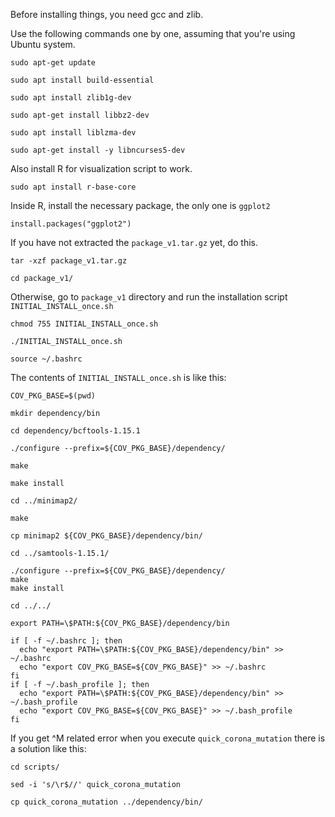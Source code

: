 
Before installing things, you need gcc and zlib.

Use the following commands one by one, assuming that you're using Ubuntu system.

```
sudo apt-get update

sudo apt install build-essential

sudo apt install zlib1g-dev

sudo apt-get install libbz2-dev

sudo apt install liblzma-dev

sudo apt-get install -y libncurses5-dev

```


Also install R for visualization script to work.

```
sudo apt install r-base-core
```

Inside R, install the necessary package, the only one is `ggplot2`
```
install.packages("ggplot2")
```


If you have not extracted the `package_v1.tar.gz` yet, do this.

```
tar -xzf package_v1.tar.gz

cd package_v1/
```

Otherwise, go to `package_v1` directory and run the installation script `INITIAL_INSTALL_once.sh`

```
chmod 755 INITIAL_INSTALL_once.sh

./INITIAL_INSTALL_once.sh

source ~/.bashrc
```


The contents of `INITIAL_INSTALL_once.sh` is like this:

```
COV_PKG_BASE=$(pwd)

mkdir dependency/bin

cd dependency/bcftools-1.15.1

./configure --prefix=${COV_PKG_BASE}/dependency/

make

make install

cd ../minimap2/

make

cp minimap2 ${COV_PKG_BASE}/dependency/bin/

cd ../samtools-1.15.1/

./configure --prefix=${COV_PKG_BASE}/dependency/
make
make install

cd ../../

export PATH=\$PATH:${COV_PKG_BASE}/dependency/bin

if [ -f ~/.bashrc ]; then
  echo "export PATH=\$PATH:${COV_PKG_BASE}/dependency/bin" >> ~/.bashrc
  echo "export COV_PKG_BASE=${COV_PKG_BASE}" >> ~/.bashrc
fi
if [ -f ~/.bash_profile ]; then
  echo "export PATH=\$PATH:${COV_PKG_BASE}/dependency/bin" >> ~/.bash_profile
  echo "export COV_PKG_BASE=${COV_PKG_BASE}" >> ~/.bash_profile
fi
```


If you get ^M related error when you execute `quick_corona_mutation` 
there is a solution like this:

```
cd scripts/

sed -i 's/\r$//' quick_corona_mutation

cp quick_corona_mutation ../dependency/bin/
```

